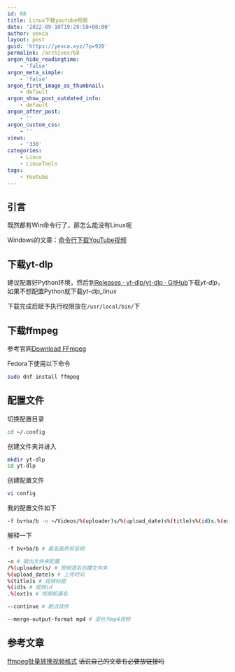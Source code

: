 ```yaml
---
id: 68
title: Linux下载youtube视频
date: '2022-09-10T19:29:58+08:00'
author: yexca
layout: post
guid: 'https://yexca.xyz/?p=928'
permalink: /archives/68
argon_hide_readingtime:
    - 'false'
argon_meta_simple:
    - 'false'
argon_first_image_as_thumbnail:
    - default
argon_show_post_outdated_info:
    - default
argon_after_post:
    - ''
argon_custom_css:
    - ''
views:
    - '330'
categories:
    - Linux
    - LinuxTools
tags:
    - Youtube
---
```


## 引言

既然都有Win命令行了，那怎么能没有Linux呢

Windows的文章：[命令行下载YouTube视频](http://blog.yexca.net/archives/52)

## 下载yt-dlp

建议配置好Python环境，然后到[Releases · yt-dlp/yt-dlp · GitHub](https://github.com/yt-dlp/yt-dlp/releases)下载*yt-dlp*，如果不想配置Python就下载*yt-dlp_linux*

下载完成后赋予执行权限放在`/usr/local/bin/`下

## 下载ffmpeg

参考官网[Download FFmpeg](https://ffmpeg.org/download.html#build-linux)

Fedora下使用以下命令

```bash
sudo dnf install ffmpeg
```

## 配置文件

切换配置目录

```bash
cd ~/.config
```

创建文件夹并进入

```bash
mkdir yt-dlp
cd yt-dlp
```

创建配置文件

```bash
vi config
```

我的配置文件如下

```bash
-f bv+ba/b -o ~/Videos/%(uploader)s/%(upload_date)s%(title)s%(id)s.%(ext)s --continue --merge-output-format mp4
```

解释一下

```bash
-f bv+ba/b # 最高画质和音频

-o # 输出文件夹配置
/%(uploader)s/ # 按频道名创建文件夹
%(upload_date)s # 上传时间
%(title)s # 视频标题
%(id)s # 视频id
.%(ext)s # 视频拓展名

--continue # 断点续传

--merge-output-format mp4 # 混合为mp4视频
```

## 参考文章

[ffmpeg批量转换视频格式](http://blog.yexca.net/archives/65) ~~话说自己的文章有必要放链接吗~~